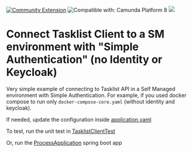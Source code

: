 [![Community Extension](https://img.shields.io/badge/Community%20Extension-An%20open%20source%20community%20maintained%20project-FF4700)](https://github.com/camunda-community-hub/community)
![Compatible with: Camunda Platform 8](https://img.shields.io/badge/Compatible%20with-Camunda%20Platform%208-0072Ce)
[![](https://img.shields.io/badge/Lifecycle-Incubating-blue)](https://github.com/Camunda-Community-Hub/community/blob/main/extension-lifecycle.md#incubating-)

# Connect Tasklist Client to a SM environment with "Simple Authentication" (no Identity or Keycloak)

Very simple example of connecting to Tasklist API in a Self Managed environment with Simple Authentication. For example, if you used docker compose to run only `docker-compose-core.yaml` (without identity and keycloak).   

If needed, update the configuration inside [application.yaml](src/main/resources/application.yaml)

To test, run the unit test in [TasklistClientTest](src/test/java/org/example/camunda/process/solution/TasklistClientTest.java)

Or, run the [ProcessApplication](src/main/java/org/example/camunda/process/solution/ProcessApplication.java) spring boot app





